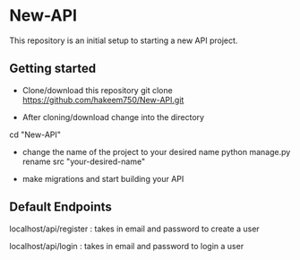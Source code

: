 # New-API

This repository is an initial setup to starting a new API project.

## Getting started

* Clone/download this repository 
git clone https://github.com/hakeem750/New-API.git

* After cloning/download change into the directory

cd "New-API"

* change the name of the project to your desired name 
python manage.py rename src "your-desired-name"

* make migrations and start building your API


## Default Endpoints

localhost/api/register
: takes in email and password to create a user 

localhost/api/login
: takes in email and password to login a user 